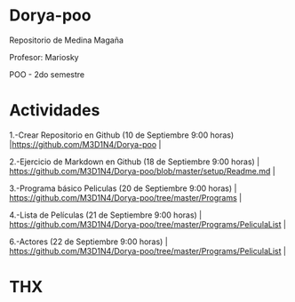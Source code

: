 # Dorya-poo
Repositorio de Medina Magaña

Profesor: Mariosky

POO - 2do semestre
# Actividades # 
 1.-Crear Repositorio en Github (10 de Septiembre 9:00 horas) |https://github.com/M3D1N4/Dorya-poo |
 
 2.-Ejercicio de Markdown en Github (18 de Septiembre 9:00 horas) | https://github.com/M3D1N4/Dorya-poo/blob/master/setup/Readme.md  | 
 
 3.-Programa básico Peliculas (20 de Septiembre 9:00 horas)   | https://github.com/M3D1N4/Dorya-poo/tree/master/Programs  | 
 
 4.-Lista de Películas (21 de Septiembre 9:00 horas)     |  https://github.com/M3D1N4/Dorya-poo/tree/master/Programs/PeliculaList  | 
 
 6.-Actores (22 de Septiembre 9:00 horas)   | https://github.com/M3D1N4/Dorya-poo/tree/master/Programs/PeliculaList | 
 
# THX #

 

